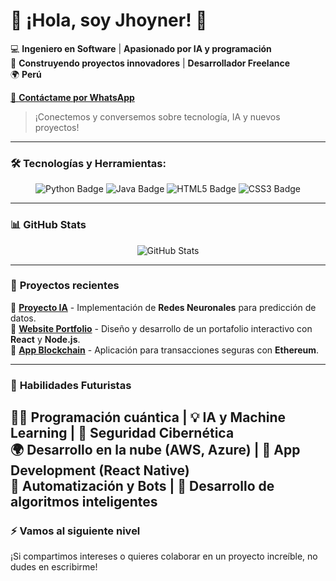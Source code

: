 # 🌌 ¡Hola, soy Jhoyner! 👾

💻 **Ingeniero en Software** | **Apasionado por IA y programación**  
🚀 **Construyendo proyectos innovadores** | **Desarrollador Freelance**  
🌍 **Perú**

[💬 **Contáctame por WhatsApp**](https://wa.me/916387639?text=Hola%20Jhoyner%2C%20quiero%20contactarte)  
> ¡Conectemos y conversemos sobre tecnología, IA y nuevos proyectos!

---

### 🛠️ **Tecnologías y Herramientas:**
<div align="center">
    <img src="https://img.shields.io/badge/Python-3776AB?style=for-the-badge&logo=python&logoColor=white" alt="Python Badge"/>
    <img src="https://img.shields.io/badge/Java-007396?style=for-the-badge&logo=java&logoColor=white" alt="Java Badge"/>
    <img src="https://img.shields.io/badge/HTML5-E34F26?style=for-the-badge&logo=html5&logoColor=white" alt="HTML5 Badge"/>
    <img src="https://img.shields.io/badge/CSS3-1572B6?style=for-the-badge&logo=css3&logoColor=white" alt="CSS3 Badge"/>
</div>

---

### 📊 **GitHub Stats**
<div align="center">
    <img src="https://github-readme-stats.vercel.app/api?username=Jhoyner-Correa&show_icons=true&theme=radical&count_private=true&hide_title=true" alt="GitHub Stats" />
</div>

---

### 🌟 **Proyectos recientes**  
🔹 **[Proyecto IA](https://github.com/Jhoyner-Correa/IA_Project)** - Implementación de **Redes Neuronales** para predicción de datos.  
🔹 **[Website Portfolio](https://jhoyner-portfolio.com)** - Diseño y desarrollo de un portafolio interactivo con **React** y **Node.js**.  
🔹 **[App Blockchain](https://github.com/Jhoyner-Correa/BlockchainApp)** - Aplicación para transacciones seguras con **Ethereum**.

---

### 🔮 **Habilidades Futuristas**
👨‍💻 **Programación cuántica** | 💡 **IA y Machine Learning** | 🔐 **Seguridad Cibernética**  
🌍 **Desarrollo en la nube (AWS, Azure)** | 📱 **App Development (React Native)**  
🔄 **Automatización y Bots** | 🧠 **Desarrollo de algoritmos inteligentes**  
---

### ⚡ **Vamos al siguiente nivel**  
¡Si compartimos intereses o quieres colaborar en un proyecto increíble, no dudes en escribirme!  

